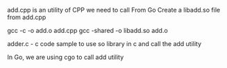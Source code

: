 add.cpp is an utility of CPP we need to call From Go
Create a libadd.so file from add.cpp

gcc -c -o add.o add.cpp
gcc -shared -o libadd.so add.o

adder.c  - c code sample to use so library in c and call the add utility

In Go, we are using cgo to call add utility